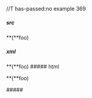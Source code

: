 //T has-passed:no
example 369
##### src
**(**foo)
##### xml
<?xml version="1.0" encoding="UTF-8"?>
<!DOCTYPE document SYSTEM "CommonMark.dtd">
<document xmlns="http://commonmark.org/xml/1.0">
  <paragraph>
    <text>**(**foo)</text>
  </paragraph>
</document>
##### html
<p>**(**foo)</p>
#####
